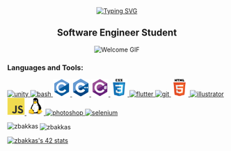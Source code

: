 <div align="center">
<a href="https://git.io/typing-svg"><img src="https://readme-typing-svg.demolab.com?font=Fira+Code&pause=1000&color=0EF713&width=435&lines=Hello+world!%2C+I'm+Zouhir+bakkas" alt="Typing SVG" /></a>

<h2>Software Engineer Student</h2>

<img src="https://media3.giphy.com/media/v1.Y2lkPTc5MGI3NjExNXBmOGwzajU0YTBxbnJ6a29iazl4cGxrMHg0dmVrejM0aHlmemtuNyZlcD12MV9pbnRlcm5hbF9naWZfYnlfaWQmY3Q9Zw/bGgsc5mWoryfgKBx1u/giphy.gif" width="300" alt="Welcome GIF">
</div>

<h3 align="left">Languages and Tools:</h3>
<p align="left">
<a href="https://unity.com/" target="_blank" rel="noreferrer"> <img src="https://www.citypng.com/public/uploads/preview/unity-white-logo-icon-png-701751694968149dpc3d4ff9d.png" alt="unity" width="40" height="40"/> </a>
<a href="https://www.gnu.org/software/bash/" target="_blank" rel="noreferrer"> <img src="https://bashlogo.com/img/symbol/svg/full_colored_light.svg" alt="bash" width="40" height="40"/> </a> 
<a href="https://www.cprogramming.com/" target="_blank" rel="noreferrer"> <img src="https://raw.githubusercontent.com/devicons/devicon/master/icons/c/c-original.svg" alt="c" width="40" height="40"/> </a>
<a href="https://www.w3schools.com/cpp/" target="_blank" rel="noreferrer"> <img src="https://raw.githubusercontent.com/devicons/devicon/master/icons/cplusplus/cplusplus-original.svg" alt="cplusplus" width="40" height="40"/> </a>
<a href="https://www.w3schools.com/cs/" target="_blank" rel="noreferrer"> <img src="https://raw.githubusercontent.com/devicons/devicon/master/icons/csharp/csharp-original.svg" alt="csharp" width="40" height="40"/> </a>
<a href="https://www.w3schools.com/css/" target="_blank" rel="noreferrer"> <img src="https://raw.githubusercontent.com/devicons/devicon/master/icons/css3/css3-original-wordmark.svg" alt="css3" width="40" height="40"/> </a>
<a href="https://flutter.dev" target="_blank" rel="noreferrer"> <img src="https://www.vectorlogo.zone/logos/flutterio/flutterio-icon.svg" alt="flutter" width="40" height="40"/> </a> <a href="https://git-scm.com/" target="_blank" rel="noreferrer"> <img src="https://www.vectorlogo.zone/logos/git-scm/git-scm-icon.svg" alt="git" width="40" height="40"/> </a>
<a href="https://www.w3.org/html/" target="_blank" rel="noreferrer"> <img src="https://raw.githubusercontent.com/devicons/devicon/master/icons/html5/html5-original-wordmark.svg" alt="html5" width="40" height="40"/> </a> <a href="https://www.adobe.com/in/products/illustrator.html" target="_blank" rel="noreferrer"> <img src="https://www.vectorlogo.zone/logos/adobe_illustrator/adobe_illustrator-icon.svg" alt="illustrator" width="40" height="40"/> </a>
<a href="https://developer.mozilla.org/en-US/docs/Web/JavaScript" target="_blank" rel="noreferrer"> <img src="https://raw.githubusercontent.com/devicons/devicon/master/icons/javascript/javascript-original.svg" alt="javascript" width="40" height="40"/> </a> 
<a href="https://www.linux.org/" target="_blank" rel="noreferrer"> <img src="https://raw.githubusercontent.com/devicons/devicon/master/icons/linux/linux-original.svg" alt="linux" width="40" height="40"/>
</a> <a href="https://www.photoshop.com/en" target="_blank" rel="noreferrer"> <img src="https://upload.wikimedia.org/wikipedia/commons/thumb/a/af/Adobe_Photoshop_CC_icon.svg/120px-Adobe_Photoshop_CC_icon.svg.png" alt="photoshop" width="40" height="40"/> </a> 
<a href="https://www.selenium.dev" target="_blank" rel="noreferrer"> <img src="https://raw.githubusercontent.com/detain/svg-logos/780f25886640cef088af994181646db2f6b1a3f8/svg/selenium-logo.svg" alt="selenium" width="40" height="40"/> </a>

</p>

<p><img align="left" src="https://github-readme-stats.vercel.app/api/top-langs?username=zbakkas&show_icons=true&locale=en&layout=compact&bg_color=1d1f21&text_color=c9d1d9&title_color=58a6ff&icon_color=79ff97" alt="zbakkas" /></p>

<p>&nbsp;<img align="center" src="https://github-readme-stats.vercel.app/api?username=zbakkas&show_icons=true&locale=en&bg_color=1d1f21&text_color=c9d1d9&title_color=58a6ff&icon_color=79ff97" alt="zbakkas" /></p>
 <a href="https://github.com/oakoudad/badge42"><img src="https://badge.mediaplus.ma/greenbinary/zbakkas" alt="zbakkas's 42 stats" /></a>
